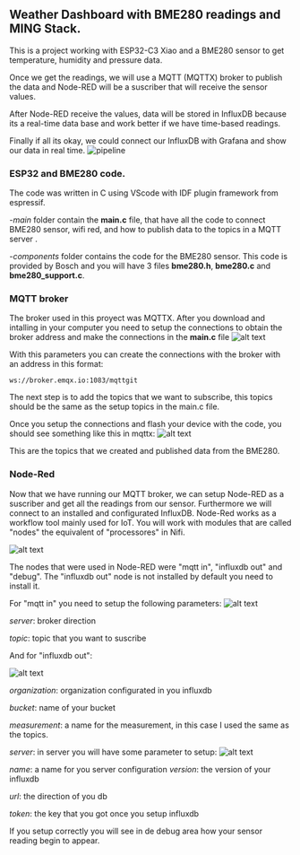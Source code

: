 ## Weather Dashboard with BME280 readings and MING Stack.

This is a project working with ESP32-C3 Xiao and a BME280 sensor to get temperature, humidity and pressure data. 

Once we get the readings, we will use a MQTT (MQTTX) broker to publish the data and Node-RED will be a suscriber that will receive the sensor values.

After Node-RED receive the values, data will be stored in InfluxDB because its a real-time data base and work better if we have time-based readings.

Finally if all its okay, we could connect our InfluxDB with Grafana and show our data in real time.
![pipeline](https://github.com/Manux9512/BME280-Weather-Dashboard/assets/105811018/5142feec-feae-468b-974b-78e5c82872f6)


### ESP32 and BME280 code. 

The code was written in C using VScode with IDF plugin framework from espressif. 

-*main* folder contain the **main.c** file, that have all the code to connect BME280 sensor, wifi red, and how to publish data to the topics in a MQTT server .

-*components* folder contains the code for the BME280 sensor. This code is provided by Bosch and you will have 3 files **bme280.h**, **bme280.c** and **bme280_support.c**.
 
### MQTT broker 

The broker used in this proyect was MQTTX. After you download and intalling in your computer you need to setup the connections to obtain the broker address and make the connections in the **main.c** file
![alt text](mqttconfig.png)

With this parameters you can create the connections with the broker with an address in this format:

    ws://broker.emqx.io:1083/mqttgit

The next step is to add the topics that we want to subscribe, this topics should be the same as the setup topics in the main.c file.

Once you setup the connections and flash your device with the code, you should see something like this in mqttx:
![alt text](mqttx.png) 

This are the topics that we created and published data from the BME280.

### Node-Red 
Now that we have running our MQTT broker, we can setup Node-RED as a suscriber and get all the readings from our sensor. Furthermore we will connect to an installed and configurated InfluxDB.
Node-Red works as a workflow tool mainly used for IoT. You will work with modules that are called "nodes" the equivalent of "processores" in Nifi.

![alt text](nodered.png)

The nodes that were used in Node-RED were "mqtt in", "influxdb out" and "debug". The "influxdb out" node is not installed by default you need to install it.

For "mqtt in" you need to setup the following parameters:
![alt text](mqttin.png)

*server*: broker direction

*topic*: topic that you want to suscribe

And for "influxdb out":

![alt text](influxout.png)

*organization*: organization configurated in you influxdb

*bucket*: name of your bucket

*measurement*: a name for the measurement, in this case I used the same as the topics.

*server*: in server you will have some parameter to setup:
![alt text](influxoutconfg.png) 

*name*: a name for you server configuration
*version*: the version of your influxdb

*url*: the direction of you db

*token*: the key that you got once you setup influxdb

If you setup correctly you will see in de debug area how your sensor reading begin to appear.
